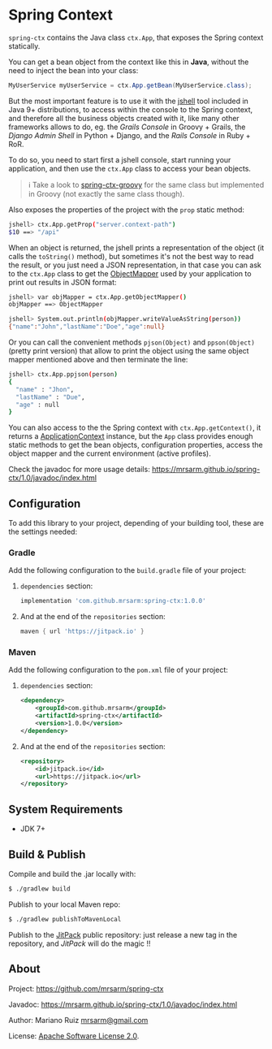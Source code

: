 Spring Context
==============

`spring-ctx` contains the Java class `ctx.App`, that
exposes the Spring context statically.

You can get a bean object from the context like this in **Java**, without the
need to inject the bean into your class:

```java
MyUserService myUserService = ctx.App.getBean(MyUserService.class);
```

But the most important feature is to use it with the
[jshell](https://docs.oracle.com/javase/9/jshell/introduction-jshell.htm) tool
included in Java 9+ distributions, to access within the console
to the Spring context, and therefore all the business objects created with it,
like many other frameworks allows to do, eg. the *Grails Console* in Groovy + Grails,
the *Django Admin Shell* in Python + Django, and the *Rails Console* in Ruby + RoR.

To do so, you need to start first a jshell console, start running
your application, and then use the `ctx.App` class to access your
bean objects.

> :information_source: Take a look to [spring-ctx-groovy](https://github.com/grayshirts/spring-ctx-groovy)
> for the same class but implemented in Groovy (not exactly the same class though).

Also exposes the properties of the project with the `prop` static method:

```bash
jshell> ctx.App.getProp("server.context-path")
$10 ==> "/api"
```

When an object is returned, the jshell prints a representation of the
object (it calls the `toString()` method), but sometimes it's not the
best way to read the result, or you just need a JSON representation,
in that case you can ask to the `ctx.App` class to get the
[ObjectMapper](https://docs.spring.io/spring-boot/docs/current/reference/html/howto-spring-mvc.html#howto-customize-the-jackson-objectmapper)
used by your application to print out results in JSON format:

```bash
jshell> var objMapper = ctx.App.getObjectMapper()
objMapper ==> ObjectMapper

jshell> System.out.println(objMapper.writeValueAsString(person))
{"name":"John","lastName":"Doe","age":null}
```

Or you can call the convenient methods `pjson(Object)` and `ppson(Object)`
(pretty print version) that allow to print the object using
the same object mapper mentioned above and then terminate the line:

```bash
jshell> ctx.App.ppjson(person)
{
  "name" : "Jhon",
  "lastName" : "Due",
  "age" : null
}
```

You can also access to the the Spring context with `ctx.App.getContext()`, it
returns a [ApplicationContext](https://docs.spring.io/spring-framework/docs/current/javadoc-api/org/springframework/context/ApplicationContext.html)
instance, but the `App` class provides enough static methods to get
the bean objects, configuration properties, access the object mapper
and the current environment (active profiles).

Check the javadoc for more usage details: https://mrsarm.github.io/spring-ctx/1.0/javadoc/index.html


Configuration
-------------

To add this library to your project, depending of your building
tool, these are the settings needed:

### Gradle

Add the following configuration to the `build.gradle` file
of your project:

1. `dependencies` section:

   ```groovy
   implementation 'com.github.mrsarm:spring-ctx:1.0.0'
   ```

2. And at the end of the `repositories` section:

   ```groovy
   maven { url 'https://jitpack.io' }
   ```

### Maven

Add the following configuration to the `pom.xml` file
of your project:

1. `dependencies` section:

   ```xml
   <dependency>
       <groupId>com.github.mrsarm</groupId>
       <artifactId>spring-ctx</artifactId>
       <version>1.0.0</version>
   </dependency>
   ```

2. And at the end of the `repositories` section:

   ```xml
   <repository>
       <id>jitpack.io</id>
       <url>https://jitpack.io</url>
   </repository>
   ```


System Requirements
-------------------

 * JDK 7+


Build & Publish
---------------

Compile and build the .jar locally with:

```bash
$ ./gradlew build
```

Publish to your local Maven repo:

```bash
$ ./gradlew publishToMavenLocal
```

Publish to the [JitPack](https://jitpack.io/) public repository:
just release a new tag in the repository, and _JitPack_ will do
the magic !!


About
-----

Project: https://github.com/mrsarm/spring-ctx

Javadoc: https://mrsarm.github.io/spring-ctx/1.0/javadoc/index.html

Author: Mariano Ruiz <mrsarm@gmail.com>

License: [Apache Software License 2.0](https://www.apache.org/licenses/LICENSE-2.0).
